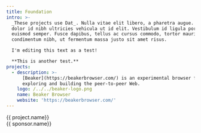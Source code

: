 ```yaml
---
title: Foundation
intro: >-
  _These projects use Dat_. Nulla vitae elit libero, a pharetra augue. Nullam id
  dolor id nibh ultricies vehicula ut id elit. Vestibulum id ligula porta felis
  euismod semper. Fusce dapibus, tellus ac cursus commodo, tortor mauris
  condimentum nibh, ut fermentum massa justo sit amet risus.

  I'm editing this text as a test!

  **This is another test.**
projects:
  - description: >-
      [Beaker](https://beakerbrowser.com/) is an experimental browser for
      exploring and building the peer-to-peer Web.
    logo: /../../beaker-logo.png
    name: Beaker Browser
    website: 'https://beakerbrowser.com/'
---
```



<div v-html="markdown($page.frontmatter.intro)"></div>

<div v-for="project in $page.frontmatter.projects">
  <div class="foundation__project__logo">
    <!-- <img :src="project.logo"> -->
  </div>
  <div class="foundation__project__name">
    <a :href="project.website">{{ project.name}}</a>
  </div>
  <div class="foundation__project__description" v-html="markdown(project.description)">
  </div>
</div>

<div v-for="sponsor in $page.frontmatter.sponsors">
  <div class="foundation__sponsor__logo">
    <!-- <img :src="sponsor.logo"> -->
  </div>
  <div class="foundation__sponsor__name">
    <a :href="sponsor.website">{{ sponsor.name}}</a>
  </div>
  <div class="foundation__sponsor__description" v-html="markdown(sponsor.description)">
  </div>
</div>

<script> 
import marked from 'marked'
// import markdown from '../../.vuepress/helpers/markdown'

 export default {
  name: 'AboutFoundation',

  methods: {
    markdown (input) {
      if (input === null) {
        return false
      } else {
        return marked(String(input), {
          smartypants: true,
          gfm: true,
          breaks: true
        })
      }
    }
  } 
}
</script>
